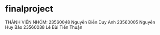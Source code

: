 # finalproject
THÀNH VIÊN NHÓM: 
23560048 Nguyễn Điền Duy Anh 
23560005 Nguyễn Huy Bảo 
23560088 Lê Bùi Tiến Thuận
